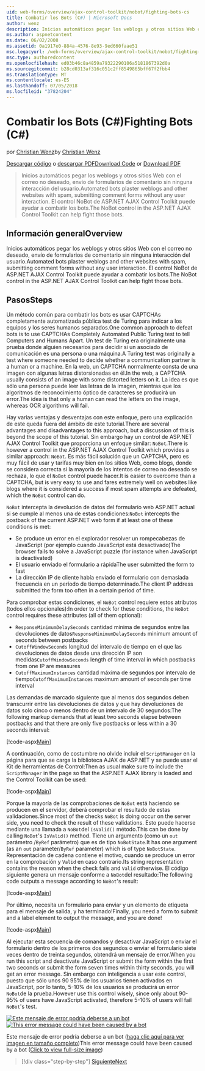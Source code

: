 ```yaml
---
uid: web-forms/overview/ajax-control-toolkit/nobot/fighting-bots-cs
title: Combatir los Bots (C#) | Microsoft Docs
author: wenz
description: Inicios automáticos pegar los weblogs y otros sitios Web con el correo no deseado, envío de formularios de comentario sin ninguna interacción del usuario. El control NoBot en la desventaja de AJAX de ASP.NET...
ms.author: aspnetcontent
ms.date: 06/02/2008
ms.assetid: 0a1917e0-884a-4576-8e93-9ed660faae51
msc.legacyurl: /web-forms/overview/ajax-control-toolkit/nobot/fighting-bots-cs
msc.type: authoredcontent
ms.openlocfilehash: ed03b46c8a4859a79322290106a5181867392d0a
ms.sourcegitcommit: b28cd0313af316c051c2ff8549865bff67f2fbb4
ms.translationtype: MT
ms.contentlocale: es-ES
ms.lasthandoff: 07/05/2018
ms.locfileid: "37824204"
---
```

<a name="fighting-bots-c"></a><span data-ttu-id="b44ce-104">Combatir los Bots (C#)</span><span class="sxs-lookup"><span data-stu-id="b44ce-104">Fighting Bots (C#)</span></span>
====================
<span data-ttu-id="b44ce-105">por [Christian Wenz](https://github.com/wenz)</span><span class="sxs-lookup"><span data-stu-id="b44ce-105">by [Christian Wenz](https://github.com/wenz)</span></span>

<span data-ttu-id="b44ce-106">[Descargar código](http://download.microsoft.com/download/9/3/f/93f8daea-bebd-4821-833b-95205389c7d0/NoBot0.cs.zip) o [descargar PDF](http://download.microsoft.com/download/b/6/a/b6ae89ee-df69-4c87-9bfb-ad1eb2b23373/nobot0CS.pdf)</span><span class="sxs-lookup"><span data-stu-id="b44ce-106">[Download Code](http://download.microsoft.com/download/9/3/f/93f8daea-bebd-4821-833b-95205389c7d0/NoBot0.cs.zip) or [Download PDF](http://download.microsoft.com/download/b/6/a/b6ae89ee-df69-4c87-9bfb-ad1eb2b23373/nobot0CS.pdf)</span></span>

> <span data-ttu-id="b44ce-107">Inicios automáticos pegar los weblogs y otros sitios Web con el correo no deseado, envío de formularios de comentario sin ninguna interacción del usuario.</span><span class="sxs-lookup"><span data-stu-id="b44ce-107">Automated bots plaster weblogs and other websites with spam, submitting comment forms without any user interaction.</span></span> <span data-ttu-id="b44ce-108">El control NoBot de ASP.NET AJAX Control Toolkit puede ayudar a combatir los bots.</span><span class="sxs-lookup"><span data-stu-id="b44ce-108">The NoBot control in the ASP.NET AJAX Control Toolkit can help fight those bots.</span></span>


## <a name="overview"></a><span data-ttu-id="b44ce-109">Información general</span><span class="sxs-lookup"><span data-stu-id="b44ce-109">Overview</span></span>

<span data-ttu-id="b44ce-110">Inicios automáticos pegar los weblogs y otros sitios Web con el correo no deseado, envío de formularios de comentario sin ninguna interacción del usuario.</span><span class="sxs-lookup"><span data-stu-id="b44ce-110">Automated bots plaster weblogs and other websites with spam, submitting comment forms without any user interaction.</span></span> <span data-ttu-id="b44ce-111">El control NoBot de ASP.NET AJAX Control Toolkit puede ayudar a combatir los bots.</span><span class="sxs-lookup"><span data-stu-id="b44ce-111">The NoBot control in the ASP.NET AJAX Control Toolkit can help fight those bots.</span></span>

## <a name="steps"></a><span data-ttu-id="b44ce-112">Pasos</span><span class="sxs-lookup"><span data-stu-id="b44ce-112">Steps</span></span>

<span data-ttu-id="b44ce-113">Un método común para combatir los bots es usar CAPTCHAs completamente automatizada pública test de Turing para indicar a los equipos y los seres humanos separados.</span><span class="sxs-lookup"><span data-stu-id="b44ce-113">One common approach to defeat bots is to use CAPTCHAs Completely Automated Public Turing test to tell Computers and Humans Apart.</span></span> <span data-ttu-id="b44ce-114">Un test de Turing era originalmente una prueba donde alguien necesarios para decidir si un asociado de comunicación es una persona o una máquina.</span><span class="sxs-lookup"><span data-stu-id="b44ce-114">A Turing test was originally a test where someone needed to decide whether a communication partner is a human or a machine.</span></span> <span data-ttu-id="b44ce-115">En la web, un CAPTCHA normalmente consta de una imagen con algunas letras distorsionadas en él.</span><span class="sxs-lookup"><span data-stu-id="b44ce-115">In the web, a CAPTCHA usually consists of an image with some distorted letters on it.</span></span> <span data-ttu-id="b44ce-116">La idea es que sólo una persona puede leer las letras de la imagen, mientras que los algoritmos de reconocimiento óptico de caracteres se producirá un error.</span><span class="sxs-lookup"><span data-stu-id="b44ce-116">The idea is that only a human can read the letters on the image, whereas OCR algorithms will fail.</span></span>

<span data-ttu-id="b44ce-117">Hay varias ventajas y desventajas con este enfoque, pero una explicación de este queda fuera del ámbito de este tutorial.</span><span class="sxs-lookup"><span data-stu-id="b44ce-117">There are several advantages and disadvantages to this approach, but a discussion of this is beyond the scope of this tutorial.</span></span> <span data-ttu-id="b44ce-118">Sin embargo hay un control de ASP.NET AJAX Control Toolkit que proporciona un enfoque similar: `NoBot`.</span><span class="sxs-lookup"><span data-stu-id="b44ce-118">There is however a control in the ASP.NET AJAX Control Toolkit which provides a similar approach: `NoBot`.</span></span> <span data-ttu-id="b44ce-119">Es más fácil solución que un CAPTCHA, pero es muy fácil de usar y tarifas muy bien en los sitios Web, como blogs, donde se considera correcta si la mayoría de los intentos de correo no deseado se rechaza, lo que el `NoBot` control puede hacer.</span><span class="sxs-lookup"><span data-stu-id="b44ce-119">It is easier to overcome than a CAPTCHA, but is very easy to use and fares extremely well on websites like blogs where it is considered a success if most spam attempts are defeated, which the `NoBot` control can do.</span></span>

<span data-ttu-id="b44ce-120">`NoBot` intercepta la devolución de datos del formulario web ASP.NET actual si se cumple al menos una de estas condiciones:</span><span class="sxs-lookup"><span data-stu-id="b44ce-120">`NoBot` intercepts the postback of the current ASP.NET web form if at least one of these conditions is met:</span></span>

- <span data-ttu-id="b44ce-121">Se produce un error en el explorador resolver un rompecabezas de JavaScript (por ejemplo cuando JavaScript está desactivado)</span><span class="sxs-lookup"><span data-stu-id="b44ce-121">The browser fails to solve a JavaScript puzzle (for instance when JavaScript is deactivated)</span></span>
- <span data-ttu-id="b44ce-122">El usuario enviado el formulario a rápida</span><span class="sxs-lookup"><span data-stu-id="b44ce-122">The user submitted the form to fast</span></span>
- <span data-ttu-id="b44ce-123">La dirección IP de cliente había enviado el formulario con demasiada frecuencia en un período de tiempo determinado.</span><span class="sxs-lookup"><span data-stu-id="b44ce-123">The client IP address submitted the form too often in a certain period of time.</span></span>

<span data-ttu-id="b44ce-124">Para comprobar estas condiciones, el `NoBot` control requiere estos atributos (todos ellos opcionales):</span><span class="sxs-lookup"><span data-stu-id="b44ce-124">In order to check for these conditions, the `NoBot` control requires these attributes (all of them optional):</span></span>

- <span data-ttu-id="b44ce-125">`ResponseMinimumDelaySeconds` cantidad mínima de segundos entre las devoluciones de datos</span><span class="sxs-lookup"><span data-stu-id="b44ce-125">`ResponseMinimumDelaySeconds` minimum amount of seconds between postbacks</span></span>
- <span data-ttu-id="b44ce-126">`CutoffWindowSeconds` longitud del intervalo de tiempo en el que las devoluciones de datos desde una dirección IP son medidas</span><span class="sxs-lookup"><span data-stu-id="b44ce-126">`CutoffWindowSeconds` length of time interval in which postbacks from one IP are measures</span></span>
- <span data-ttu-id="b44ce-127">`CutoffMaximumInstances` cantidad máxima de segundos por intervalo de tiempo</span><span class="sxs-lookup"><span data-stu-id="b44ce-127">`CutoffMaximumInstances` maximum amount of seconds per time interval</span></span>

<span data-ttu-id="b44ce-128">Las demandas de marcado siguiente que al menos dos segundos deben transcurrir entre las devoluciones de datos y que hay devoluciones de datos solo cinco o menos dentro de un intervalo de 30 segundos:</span><span class="sxs-lookup"><span data-stu-id="b44ce-128">The following markup demands that at least two seconds elapse between postbacks and that there are only five postbacks or less within a 30 seconds interval:</span></span>

[!code-aspx[Main](fighting-bots-cs/samples/sample1.aspx)]

<span data-ttu-id="b44ce-129">A continuación, como de costumbre no olvide incluir el `ScriptManager` en la página para que se carga la biblioteca AJAX de ASP.NET y se puede usar el Kit de herramientas de Control:</span><span class="sxs-lookup"><span data-stu-id="b44ce-129">Then as usual make sure to include the `ScriptManager` in the page so that the ASP.NET AJAX library is loaded and the Control Toolkit can be used:</span></span>

[!code-aspx[Main](fighting-bots-cs/samples/sample2.aspx)]

<span data-ttu-id="b44ce-130">Porque la mayoría de las comprobaciones de `NoBot` está haciendo se producen en el servidor, deberá comprobar el resultado de estas validaciones.</span><span class="sxs-lookup"><span data-stu-id="b44ce-130">Since most of the checks `NoBot` is doing occur on the server side, you need to check the result of these validations.</span></span> <span data-ttu-id="b44ce-131">Esto puede hacerse mediante una llamada a `NoBot`del `IsValid()` método.</span><span class="sxs-lookup"><span data-stu-id="b44ce-131">This can be done by calling `NoBot`'s `IsValid()` method.</span></span> <span data-ttu-id="b44ce-132">Tiene un argumento (como un `out` parámetro /`ByRef` parámetro) que es de tipo `NoBotState`.</span><span class="sxs-lookup"><span data-stu-id="b44ce-132">It has one argument (as an `out` parameter/`ByRef` parameter) which is of type `NoBotState`.</span></span> <span data-ttu-id="b44ce-133">Representación de cadena contiene el motivo, cuando se produce un error en la comprobación y `Valid` en caso contrario.</span><span class="sxs-lookup"><span data-stu-id="b44ce-133">Its string representation contains the reason when the check fails and `Valid` otherwise.</span></span> <span data-ttu-id="b44ce-134">El código siguiente genera un mensaje conforme a `NoBot`del resultado:</span><span class="sxs-lookup"><span data-stu-id="b44ce-134">The following code outputs a message according to `NoBot`'s result:</span></span>

[!code-aspx[Main](fighting-bots-cs/samples/sample3.aspx)]

<span data-ttu-id="b44ce-135">Por último, necesita un formulario para enviar y un elemento de etiqueta para el mensaje de salida, y ha terminado!</span><span class="sxs-lookup"><span data-stu-id="b44ce-135">Finally, you need a form to submit and a label element to output the message, and you are done!</span></span>

[!code-aspx[Main](fighting-bots-cs/samples/sample4.aspx)]

<span data-ttu-id="b44ce-136">Al ejecutar esta secuencia de comandos y desactivar JavaScript o enviar el formulario dentro de los primeros dos segundos o enviar el formulario siete veces dentro de treinta segundos, obtendrá un mensaje de error.</span><span class="sxs-lookup"><span data-stu-id="b44ce-136">When you run this script and deactivate JavaScript or submit the form within the first two seconds or submit the form seven times within thirty seconds, you will get an error message.</span></span> <span data-ttu-id="b44ce-137">Sin embargo con inteligencia a usar este control, puesto que sólo unos 90 95% de los usuarios tienen activados en JavaScript, por lo tanto, 5-10% de los usuarios se producirá un error `NoBot`de la prueba.</span><span class="sxs-lookup"><span data-stu-id="b44ce-137">However use this control wisely, since only about 90-95% of users have JavaScript activated, therefore 5-10% of users will fail `NoBot`'s test.</span></span>


<span data-ttu-id="b44ce-138">[![Este mensaje de error podría deberse a un bot](fighting-bots-cs/_static/image2.png)](fighting-bots-cs/_static/image1.png)</span><span class="sxs-lookup"><span data-stu-id="b44ce-138">[![This error message could have been caused by a bot](fighting-bots-cs/_static/image2.png)](fighting-bots-cs/_static/image1.png)</span></span>

<span data-ttu-id="b44ce-139">Este mensaje de error podría deberse a un bot ([haga clic aquí para ver imagen en tamaño completo](fighting-bots-cs/_static/image3.png))</span><span class="sxs-lookup"><span data-stu-id="b44ce-139">This error message could have been caused by a bot ([Click to view full-size image](fighting-bots-cs/_static/image3.png))</span></span>

> [!div class="step-by-step"]
> [<span data-ttu-id="b44ce-140">Siguiente</span><span class="sxs-lookup"><span data-stu-id="b44ce-140">Next</span></span>](fighting-bots-vb.md)
